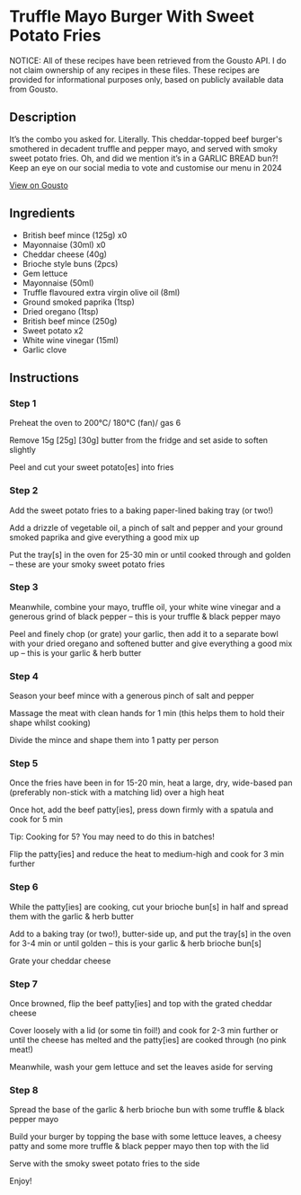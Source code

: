 # Truffle Mayo Burger With Sweet Potato Fries

NOTICE: All of these recipes have been retrieved from the Gousto API. I do not claim ownership of any recipes in these files. These recipes are provided for informational purposes only, based on publicly available data from Gousto.

## Description

It’s the combo you asked for. Literally. This cheddar-topped beef burger's smothered in decadent truffle and pepper mayo, and served with smoky sweet potato fries. Oh, and did we mention it’s in a GARLIC BREAD bun?! Keep an eye on our social media to vote and customise our menu in 2024

[View on Gousto](https://www.gousto.co.uk/recipes/cookbook/the-crowd-sauce-truffle-mayo-beef-burger)

## Ingredients

- British beef mince (125g) x0
- Mayonnaise (30ml) x0
- Cheddar cheese (40g)
- Brioche style buns (2pcs)
- Gem lettuce
- Mayonnaise (50ml)
- Truffle flavoured extra virgin olive oil (8ml)
- Ground smoked paprika (1tsp)
- Dried oregano (1tsp)
- British beef mince (250g)
- Sweet potato x2
- White wine vinegar (15ml)
- Garlic clove

## Instructions


### Step 1

Preheat the oven to 200°C/ 180°C (fan)/ gas 6

Remove 15g <span class="text-purple">[25g]</span><span class="text-danger"> [30g]</span> butter from the fridge and set aside to soften slightly

Peel and cut your sweet potato[es] into fries


### Step 2

Add the sweet potato fries to a baking paper-lined baking tray (or two!)

Add a drizzle of vegetable oil, a pinch of salt and pepper and your ground smoked paprika and give everything a good mix up

Put the tray[s] in the oven for 25-30 min or until cooked through and golden – these are your smoky sweet potato fries


### Step 3

Meanwhile, combine your mayo, truffle oil, your white wine vinegar and a generous grind of black pepper – this is your truffle & black pepper mayo

Peel and finely chop (or grate) your garlic, then add it to a separate bowl with your dried oregano and softened butter and give everything a good mix up – this is your garlic & herb butter


### Step 4

Season your beef mince with a generous pinch of salt and pepper

Massage the meat with clean hands for 1 min (this helps them to hold their shape whilst cooking)

Divide the mince and shape them into 1 patty per person


### Step 5

Once the fries have been in for 15-20 min, heat a large, dry, wide-based pan (preferably non-stick with a matching lid) over a high heat

Once hot, add the beef patty[ies], press down firmly with a spatula and cook for 5 min

Tip: Cooking for 5? You may need to do this in batches!

Flip the patty[ies] and reduce the heat to medium-high and cook for 3 min further


### Step 6

While the patty[ies] are cooking, cut your brioche bun[s] in half and spread them with the garlic & herb butter

Add to a baking tray (or two!), butter-side up, and put the tray[s] in the oven for 3-4 min or until golden – this is your garlic & herb brioche bun[s]

Grate your cheddar cheese


### Step 7

Once browned, flip the beef patty[ies] and top with the grated cheddar cheese

Cover loosely with a lid (or some tin foil!) and cook for 2-3 min further or until the cheese has melted and the patty[ies] are cooked through (no pink meat!)

Meanwhile, wash your gem lettuce and set the leaves aside for serving

### Step 8

Spread the base of the garlic & herb brioche bun with some truffle & black pepper mayo

Build your burger by topping the base with some lettuce leaves, a cheesy patty and some more truffle & black pepper mayo then top with the lid

Serve with the smoky sweet potato fries to the side

Enjoy!

